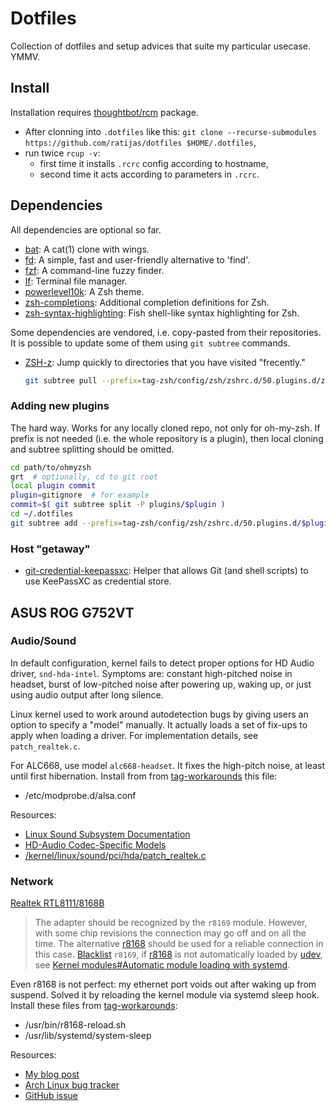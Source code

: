 # Dotfiles

Collection of dotfiles and setup advices that suite my particular usecase. YMMV.

## Install

Installation requires [thoughtbot/rcm](https://github.com/thoughtbot/rcm) package.

 - After clonning into `.dotfiles` like this: `git clone --recurse-submodules https://github.com/ratijas/dotfiles $HOME/.dotfiles`,
 - run twice `rcup -v`:
    * first time it installs `.rcrc` config according to hostname,
    * second time it acts according to parameters in `.rcrc`.

## Dependencies

All dependencies are optional so far.

 - [bat](https://github.com/sharkdp/bat):  A cat(1) clone with wings.
 - [fd](https://github.com/sharkdp/fd): A simple, fast and user-friendly alternative to 'find'.
 - [fzf](https://github.com/junegunn/fzf): A command-line fuzzy finder.
 - [lf](https://github.com/gokcehan/lf): Terminal file manager.
 - [powerlevel10k](https://github.com/romkatv/powerlevel10k): A Zsh theme.
 - [zsh-completions](https://github.com/zsh-users/zsh-completions): Additional completion definitions for Zsh.
 - [zsh-syntax-highlighting](https://github.com/zsh-users/zsh-syntax-highlighting): Fish shell-like syntax highlighting for Zsh.

Some dependencies are vendored, i.e. copy-pasted from their repositories.
It is possible to update some of them using `git subtree` commands.

 - [ZSH-z](https://github.com/agkozak/zsh-z): Jump quickly to directories that you have visited "frecently."
   ```sh
   git subtree pull --prefix=tag-zsh/config/zsh/zshrc.d/50.plugins.d/zsh-z --squash git@github.com:agkozak/zsh-z.git master
   ```

### Adding new plugins

The hard way. Works for any locally cloned repo, not only for oh-my-zsh. If prefix is not needed (i.e. the whole repository is a plugin), then local cloning and subtree splitting should be omitted.

  ```sh
  cd path/to/ohmyzsh
  grt  # optionally, cd to git root
  local plugin commit
  plugin=gitignore  # for example
  commit=$( git subtree split -P plugins/$plugin )
  cd ~/.dotfiles
  git subtree add --prefix=tag-zsh/config/zsh/zshrc.d/50.plugins.d/$plugin --squash path/to/ohmyzsh $commit
  ```

### Host "getaway"

 - [git-credential-keepassxc](https://github.com/frederick888/git-credential-keepassxc): Helper that allows Git (and shell scripts) to use KeePassXC as credential store.

## ASUS ROG G752VT

### Audio/Sound

In default configuration, kernel fails to detect proper options for HD Audio driver, `snd-hda-intel`. Symptoms are: constant high-pitched noise in headset, burst of low-pitched noise after powering up, waking up, or just using audio output after long silence.

Linux kernel used to work around autodetection bugs by giving users an option to specify a "model" manually. It actually loads a set of fix-ups to apply when loading a driver. For implementation details, see `patch_realtek.c`.

For ALC668, use model `alc668-headset`. It fixes the high-pitch noise, at least until first hibernation. Install from from [tag-workarounds](./tag-workarounds) this file:

- /etc/modprobe.d/alsa.conf

Resources:

- [Linux Sound Subsystem Documentation](https://www.kernel.org/doc/html/latest/sound/index.html)
- [HD-Audio Codec-Specific Models](https://www.kernel.org/doc/html/latest/sound/hd-audio/models.html)
- [/kernel/linux/sound/pci/hda/patch_realtek.c](https://git.kernel.org/pub/scm/linux/kernel/git/torvalds/linux.git/tree/sound/pci/hda/patch_realtek.c)

### Network

[Realtek RTL8111/8168B](https://wiki.archlinux.org/index.php/Network_configuration/Ethernet#Realtek_RTL8111/8168B)

> The adapter should be recognized by the `r8169` module. However, with some chip revisions the connection may go off and on all the time. The alternative [r8168](https://www.archlinux.org/packages/?name=r8168) should be used for a reliable connection in this case. [Blacklist](https://wiki.archlinux.org/index.php/Blacklist) `r8169`, if [r8168](https://www.archlinux.org/packages/?name=r8168) is not automatically loaded by [udev](https://wiki.archlinux.org/index.php/Udev), see [Kernel modules#Automatic module loading with systemd](https://wiki.archlinux.org/index.php/Kernel_modules#Automatic_module_loading_with_systemd).

Even r8168 is not perfect: my ethernet port voids out after waking up from suspend. Solved it by reloading the kernel module via systemd sleep hook. Install these files from [tag-workarounds](./tag-workarounds):

- /usr/bin/r8168-reload.sh
- /usr/lib/systemd/system-sleep

Resources:

- [My blog post](https://t.me/ratijas_life/108)
- [Arch Linux bug tracker](https://bugs.archlinux.org/task/67314)
- [GitHub issue](https://github.com/mtorromeo/r8168/issues/30)
